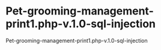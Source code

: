 # Pet-grooming-management-print1.php-v.1.0-sql-injection
Pet-grooming-management-print1.php-v.1.0-sql-injection
